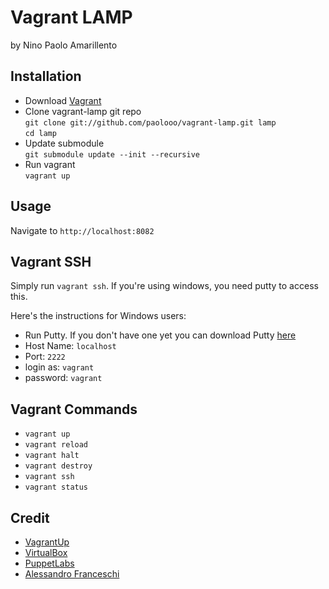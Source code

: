 Vagrant LAMP
============
by Nino Paolo Amarillento


Installation
------------
- Download [Vagrant](http://downloads.vagrantup.com/)
- Clone vagrant-lamp git repo   
  `git clone git://github.com/paolooo/vagrant-lamp.git lamp`  
  `cd lamp`
- Update submodule    
   `git submodule update --init --recursive`
- Run vagrant   
   `vagrant up`


Usage
-----
Navigate to `http://localhost:8082`


Vagrant SSH 
-----------
Simply run `vagrant ssh`. If you're using windows, you need putty to access this.

Here's the instructions for Windows users:

* Run Putty. If you don't have one yet you can download Putty [here](http://www.chiark.greenend.org.uk/~sgtatham/putty/download.html)
* Host Name: `localhost`
* Port: `2222`
* login as: `vagrant`
* password: `vagrant`


Vagrant Commands
----------------
* `vagrant up`
* `vagrant reload`
* `vagrant halt`
* `vagrant destroy`
* `vagrant ssh`
* `vagrant status`


Credit
------
* [VagrantUp](http://vagrantup.com/)
* [VirtualBox](http://virtualbox.com)
* [PuppetLabs](https://github.com/puppetlabs)
* [Alessandro Franceschi](https://github.com/example42/)
